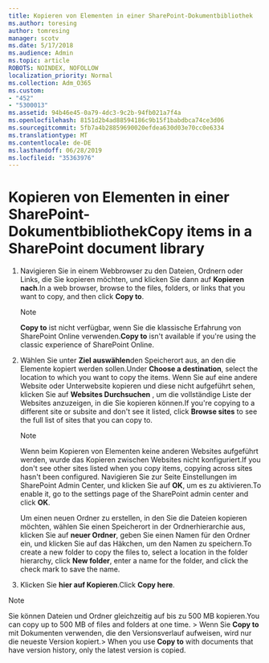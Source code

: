 ```yaml
---
title: Kopieren von Elementen in einer SharePoint-Dokumentbibliothek
ms.author: toresing
author: tomresing
manager: scotv
ms.date: 5/17/2018
ms.audience: Admin
ms.topic: article
ROBOTS: NOINDEX, NOFOLLOW
localization_priority: Normal
ms.collection: Adm_O365
ms.custom:
- "452"
- "5300013"
ms.assetid: 94b46e45-0a79-4dc3-9c2b-94fb021a7f4a
ms.openlocfilehash: 8151d2b4ad88594186c9b15f1babdbca74ce3d06
ms.sourcegitcommit: 5fb7a4b28859690020efdea630d03e70cc0e6334
ms.translationtype: MT
ms.contentlocale: de-DE
ms.lasthandoff: 06/28/2019
ms.locfileid: "35363976"
---
```

# <a name="copy-items-in-a-sharepoint-document-library"></a><span data-ttu-id="aeca9-102">Kopieren von Elementen in einer SharePoint-Dokumentbibliothek</span><span class="sxs-lookup"><span data-stu-id="aeca9-102">Copy items in a SharePoint document library</span></span>

1. <span data-ttu-id="aeca9-103">Navigieren Sie in einem Webbrowser zu den Dateien, Ordnern oder Links, die Sie kopieren möchten, und klicken Sie dann auf **Kopieren nach**.</span><span class="sxs-lookup"><span data-stu-id="aeca9-103">In a web browser, browse to the files, folders, or links that you want to copy, and then click **Copy to**.</span></span>

    > [!NOTE]
    > <span data-ttu-id="aeca9-104">**Copy to** ist nicht verfügbar, wenn Sie die klassische Erfahrung von SharePoint Online verwenden.</span><span class="sxs-lookup"><span data-stu-id="aeca9-104">**Copy to** isn't available if you're using the classic experience of SharePoint Online.</span></span>
  
2. <span data-ttu-id="aeca9-105">Wählen Sie unter **Ziel auswählen**den Speicherort aus, an den die Elemente kopiert werden sollen.</span><span class="sxs-lookup"><span data-stu-id="aeca9-105">Under **Choose a destination**, select the location to which you want to copy the items.</span></span> <span data-ttu-id="aeca9-106">Wenn Sie auf eine andere Website oder Unterwebsite kopieren und diese nicht aufgeführt sehen, klicken Sie auf **Websites Durchsuchen** , um die vollständige Liste der Websites anzuzeigen, in die Sie kopieren können.</span><span class="sxs-lookup"><span data-stu-id="aeca9-106">If you're copying to a different site or subsite and don't see it listed, click **Browse sites** to see the full list of sites that you can copy to.</span></span>

    > [!NOTE]
    > <span data-ttu-id="aeca9-107">Wenn beim Kopieren von Elementen keine anderen Websites aufgeführt werden, wurde das Kopieren zwischen Websites nicht konfiguriert.</span><span class="sxs-lookup"><span data-stu-id="aeca9-107">If you don't see other sites listed when you copy items, copying across sites hasn't been configured.</span></span> <span data-ttu-id="aeca9-108">Navigieren Sie zur Seite Einstellungen im SharePoint Admin Center, und klicken Sie auf **OK**, um es zu aktivieren.</span><span class="sxs-lookup"><span data-stu-id="aeca9-108">To enable it, go to the settings page of the SharePoint admin center and click **OK**.</span></span>
  
    <span data-ttu-id="aeca9-109">Um einen neuen Ordner zu erstellen, in den Sie die Dateien kopieren möchten, wählen Sie einen Speicherort in der Ordnerhierarchie aus, klicken Sie auf **neuer Ordner**, geben Sie einen Namen für den Ordner ein, und klicken Sie auf das Häkchen, um den Namen zu speichern.</span><span class="sxs-lookup"><span data-stu-id="aeca9-109">To create a new folder to copy the files to, select a location in the folder hierarchy, click **New folder**, enter a name for the folder, and click the check mark to save the name.</span></span>

3. <span data-ttu-id="aeca9-110">Klicken Sie **hier auf Kopieren**.</span><span class="sxs-lookup"><span data-stu-id="aeca9-110">Click **Copy here**.</span></span>

> [!NOTE]
> <span data-ttu-id="aeca9-111">Sie können Dateien und Ordner gleichzeitig auf bis zu 500 MB kopieren.</span><span class="sxs-lookup"><span data-stu-id="aeca9-111">You can copy up to 500 MB of files and folders at one time.</span></span> <span data-ttu-id="aeca9-112">> Wenn Sie **Copy to** mit Dokumenten verwenden, die den Versionsverlauf aufweisen, wird nur die neueste Version kopiert.</span><span class="sxs-lookup"><span data-stu-id="aeca9-112">>  When you use **Copy to** with documents that have version history, only the latest version is copied.</span></span>
  